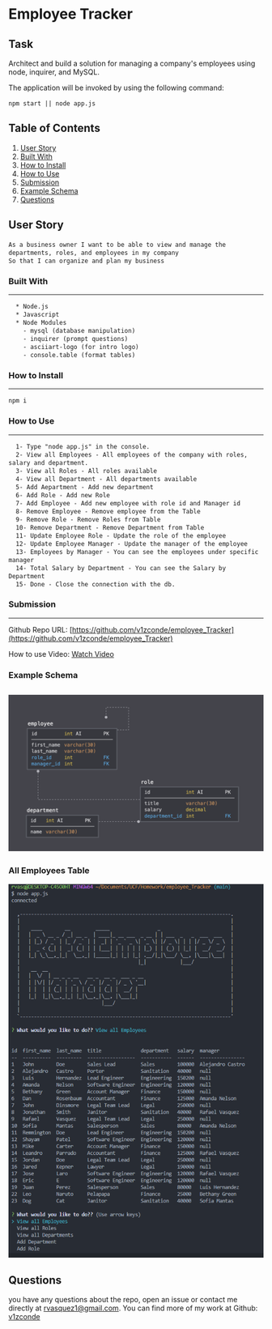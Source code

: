# Employee Tracker

## Task

Architect and build a solution for managing a company's employees using node, inquirer, and MySQL.

The application will be invoked by using the following command:

```
npm start || node app.js
```
  ## Table of Contents

  1. [User Story](#user-story)
  2. [Built With](#built-with)
  3. [How to Install](#how-to-install)
  4. [How to Use](#how-to-use)
  5. [Submission](#submission)
  6. [Example Schema](#example-schema)
  7. [Questions](#questions)

## User Story

```
As a business owner I want to be able to view and manage the departments, roles, and employees in my company
So that I can organize and plan my business
```
### Built With
----
```
  * Node.js
  * Javascript
  * Node Modules
    - mysql (database manipulation)
    - inquirer (prompt questions)
    - asciiart-logo (for intro logo)
    - console.table (format tables)
```    
### How to Install
----
```
npm i
```

### How to Use
----
```
  1- Type "node app.js" in the console.
  2- View all Employees - All employees of the company with roles,    salary and department.
  3- View all Roles - All roles available
  4- View all Department - All departments available
  5- Add Aepartment - Add new department
  6- Add Role - Add new Role
  7- Add Employee - Add new employee with role id and Manager id
  8- Remove Employee - Remove employee from the Table
  9- Remove Role - Remove Roles from Table
  10- Remove Department - Remove Department from Table
  11- Update Employee Role - Update the role of the employee
  12- Update Employee Manager - Update the manager of the employee
  13- Employees by Manager - You can see the employees under specific manager
  14- Total Salary by Department - You can see the Salary by Department
  15- Done - Close the connection with the db.
```    
### Submission
---

Github Repo URL: 
[https://github.com/v1zconde/employee_Tracker](https://github.com/v1zconde/employee_Tracker)

How to use Video: 
[Watch Video](https://drive.google.com/file/d/1585vLDFWIqj2AOY8yCYOHdb8PJXKOc70/view)

### Example Schema

![Schema](./Assets/schema.png)
---
### All Employees Table
![Table Example](./Assets/employee-table.png)


  ## Questions
you have any questions about the repo, open an issue or contact me directly at rvasquez1@gmail.com. You can find more of my work at 
  Github: [v1zconde](http://github.com/v1zconde)

